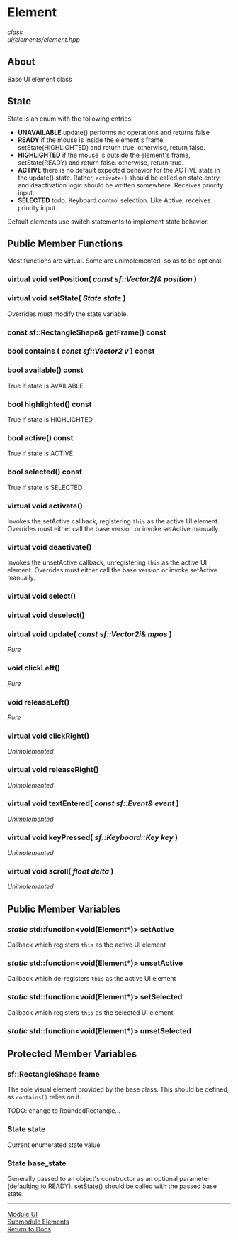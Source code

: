 # Element
*class*  
*ui/elements/element.hpp*

## About
Base UI element class

## State
State is an enum with the following entries:
- **UNAVAILABLE** update() performs no operations and returns false
- **READY** if the mouse is inside the element's frame, setState(HIGHLIGHTED) and return true. otherwise, return false.
- **HIGHLIGHTED** if the mouse is outside the element's frame, setState(READY) and return false. otherwise, return true.
- **ACTIVE** there is no default expected behavior for the ACTIVE state in the update() state. Rather, `activate()` should be called on state entry, and deactivation logic should be written somewhere. Receives priority input.
- **SELECTED** todo. Keyboard control selection. Like Active, receives priority input.

Default elements use switch statements to implement state behavior.

## Public Member Functions
Most functions are virtual. Some are unimplemented, so as to be optional.

### virtual void setPosition( *const sf::Vector2f& position* )

### virtual void setState( *State state* )
Overrides must modify the state variable.

### const sf::RectangleShape& getFrame() const

### bool contains ( *const sf::Vector2<T> v* ) const

### bool available() const
True if state is AVAILABLE

### bool highlighted() const
True if state is HIGHLIGHTED

### bool active() const
True if state is ACTIVE

### bool selected() const
True if state is SELECTED

### virtual void activate()
Invokes the setActive callback, registering `this` as the active UI element. Overrides must either call the base version or invoke setActive manually.

### virtual void deactivate()
Invokes the unsetActive callback, unregistering `this` as the active UI element. Overrides must either call the base version or invoke setActive manually.

### virtual void select()

### virtual void deselect()

### virtual void update( *const sf::Vector2i& mpos* )
*Pure*

### void clickLeft()
*Pure*

### void releaseLeft()
*Pure*

### virtual void clickRight()
*Unimplemented*

### virtual void releaseRight()
*Unimplemented*

### virtual void textEntered( *const sf::Event& event* )
*Unimplemented*

### virtual void keyPressed( *sf::Keyboard::Key key* )
*Unimplemented*

### virtual void scroll( *float delta* )
*Unimplemented*

## Public Member Variables

### *static* std::function<void(Element*)> setActive
Callback which registers `this` as the active UI element

### *static* std::function<void(Element*)> unsetActive
Callback which de-registers `this` as the active UI element

### *static* std::function<void(Element*)> setSelected
Callback which registers `this` as the selected UI element

### *static* std::function<void(Element*)> unsetSelected

## Protected Member Variables

### sf::RectangleShape frame
The sole visual element provided by the base class. This should be defined, as `contains()` relies on it.

TODO: change to RoundedRectangle...

### State state
Current enumerated state value

### State base_state
Generally passed to an object's constructor as an optional parameter (defaulting to READY). setState() should be called with the passed base state.

---

[Module UI](../ui.md)  
[Submodule Elements](elements.md)  
[Return to Docs](../../docs.md)